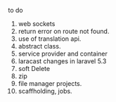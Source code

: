 to do 

1. web sockets
2. return error on route not found.
3. use of translation api.
4. abstract class.
5. service provider and container
6. laracast changes in laravel 5.3
7. soft Delete 
8. zip
9. file manager projects.
9. scaffholding, jobs.